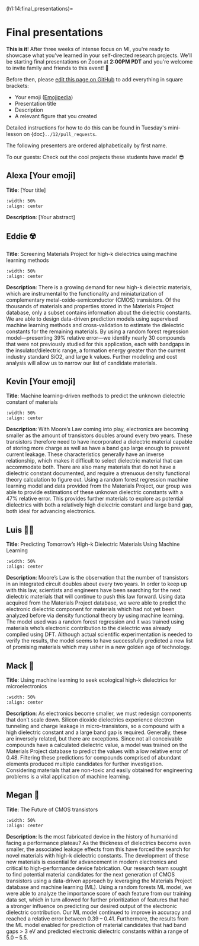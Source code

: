 (h1:14:final_presentations)=
# Final presentations

**This is it**!
After three weeks of intense focus on MI, you're ready to showcase what you've learned in your self-directed research projects.
We'll be starting final presentations on Zoom at **2:00PM PDT** and you're welcome to invite family and friends to this event! 🙌

Before then, please [edit this page on GitHub](https://github.com/enze-chen/mi-book/blob/master/week_3/14/final_presentations.md) to add everything in square brackets: 

- Your emoji ([Emojipedia](https://emojipedia.org/))
- Presentation title
- Description
- A relevant figure that you created

Detailed instructions for how to do this can be found in Tuesday's mini-lesson on {doc}`../12/pull_requests`.

The following presenters are ordered alphabetically by first name.

To our guests: Check out the cool projects these students have made! 😎



## Alexa [Your emoji]

**Title**: [Your title]

```{image} ../../assets/fig/week_3/14/temp.png
:width: 50%
:align: center
```

**Description**: [Your abstract]



## Eddie ☢️

**Title**: Screening Materials Project for high-k dielectrics using machine learning methods

```{image} ../../assets/fig/week_3/14/Eddie_figure.png
:width: 50%
:align: center
```

**Description**: There is a growing demand for new high-k dielectric materials, which are instrumental to the functionality and miniaturization of complementary metal-oxide-semiconductor (CMOS) transistors. Of the thousands of materials and properties stored in the Materials Project database, only a subset contains information about the dielectric constants. We are able to design data-driven prediction models using supervised machine learning methods and cross-validation to estimate the dielectric constants for the remaining materials. By using a random forest regression model—presenting 39% relative error—we identify nearly 30 compounds that were not previously studied for this application, each with bandgaps in the insulator/dielectric range, a formation energy greater than the current industry standard SiO2, and large k values.  Further modeling and cost analysis will allow us to narrow our list of candidate materials.



## Kevin [Your emoji]

**Title**: Machine learning-driven methods to predict the unknown dielectric constant of materials

```{image} ../../assets/fig/week_3/14/Kevin_final.png
:width: 50%
:align: center
```

**Description**: With Moore’s Law coming into play, electronics are becoming smaller as the amount of transistors doubles around every two years. These transistors therefore need to have incorporated a dielectric material capable of storing more charge as well as have a band gap large enough to prevent current leakage. These characteristics generally have an inverse relationship, which makes it difficult to select dielectric material that can accommodate both. There are also many materials that do not have a dielectric constant documented, and require a strenuous density functional theory calculation to figure out. Using a random forest regression machine learning model and data provided from the Materials Project, our group was able to provide estimations of these unknown dielectric constants with a 47% relative error. This provides further materials to explore as potential dielectrics with both a relatively high dielectric constant and large band gap, both ideal for advancing electronics.




## Luis 🏋️‍♂️

**Title**: Predicting Tomorrow’s High-k Dielectric Materials Using Machine Learning

```{image} ../../assets/fig/week_3/14/tableOfNewCompounds.png
:width: 50%
:align: center
```

**Description**: Moore’s Law is the observation that the number of transistors in an integrated circuit doubles about every two years. In order to keep up with this law, scientists and engineers have been searching for the next dielectric materials that will continue to push this law forward. Using data acquired from the Materials Project database, we were able to predict the electronic dielectric component for materials which had not yet been analyzed before via density functional theory by using machine learning. The model used was a random forest regression and it was trained using materials who’s electronic contribution to the dielectric was already compiled using DFT. Although actual scientific experimentation is needed to verify the results, the model seems to have successfully predicted a new list of promising materials which may usher in a new golden age of technology.



## Mack 🌄

**Title**: Using machine learning to seek ecological high-k dielectrics for microelectronics

```{image} ../../assets/fig/week_3/14/Mack_mod2.png
:width: 50%
:align: center
```

**Description**: As electronics become smaller, we must redesign components that don’t scale down. Silicon dioxide dielectrics experience electron tunneling and charge leakage in micro-transistors, so a compound with a high dielectric constant and a large band gap is required. Generally, these are inversely related, but there are exceptions. Since not all conceivable compounds have a calculated dielectric value, a model was trained on the Materials Project database to predict the values with a low relative error of 0.48. Filtering these predictions for compounds comprised of abundant elements produced multiple candidates for further investigation. Considering materials that are non-toxic and easily obtained for engineering problems is a vital application of machine learning.



## Megan 🚀 

**Title**: The Future of CMOS transistors

```{image} ../../assets/fig/week_3/14/megan_final.png
:width: 50%
:align: center
```

**Description**: Is the most fabricated device in the history of humankind facing a performance plateau? As the thickness of dielectrics become even smaller, the associated leakage effects from this have forced the search for novel materials with high-k dielectric constants. The development of these new materials is essential for advancement in modern electronics and critical to high-performance device fabrication. Our research team sought to find potential material candidates for the next generation of CMOS transistors using a data-driven approach by leveraging the Materials Project database and machine learning (ML). Using a random forests ML model, we were able to analyze the importance score of each feature from our training data set, which in turn allowed for further prioritization of features that had a stronger influence on predicting our desired output of the electronic dielectric contribution. Our ML model continued to improve in accuracy and reached a relative error between 0.39 – 0.41. Furthermore, the results from the ML model enabled for prediction of material candidates that had band gaps > 3 eV and predicted electronic dielectric constants within a range of 5.0 – 5.5. 




